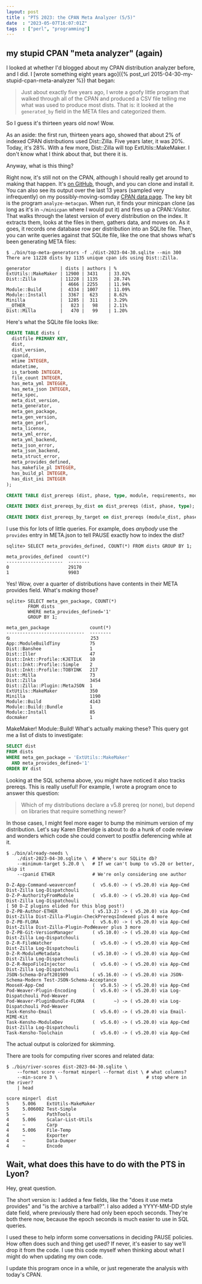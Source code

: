 ```yaml
---
layout: post
title : "PTS 2023: the CPAN Meta Analyzer (5/5)"
date  : "2023-05-07T16:07:01Z"
tags  : ["perl", "programming"]
---
```


##  my stupid CPAN "meta analyzer" (again)

I looked at whether I'd blogged about my CPAN distribution analyzer before, and
I did.  I [wrote something eight years ago]({% post_url
2015-04-30-my-stupid-cpan-meta-analyzer %}) that began:

> Just about exactly five years ago, I wrote a goofy little program that walked
> through all of the CPAN and produced a CSV file telling me what was used to
> produce most dists.  That is: it looked at the `generated_by` field in the
> META files and categorized them.

So I guess it's thirteen years old now!  Wow.

As an aside: the first run, thirteen years ago, showed that about 2% of indexed
CPAN distributions used Dist::Zilla.  Five years later, it was 20%.  Today,
it's 28%.  With a few more, Dist::Zilla will top ExtUtils::MakeMaker.  I don't
know what I think about that, but there it is.

Anyway, what is this thing?

Right now, it's still not on the CPAN, although I should really get around to
making that happen.  It's [on GitHub](https://github.com/rjbs/CPAN-Analyzer/),
though, and you can clone and install it.  You can also see its output over the
last 13 years (sampled very infrequently) on my possibly-moving-somday [CPAN
data page](https://semiotic.systems/cpandata/).  The key bit is the program
`analyze-metacpan`.  When run, it finds your minicpan clone (as long as it's in
`~/minicpan` where I would put it) and fires up a CPAN::Visitor.  That walks
through the latest version of every distribution on the index.  It extracts
them, looks at the files in them, gathers data, and moves on.  As it goes, it
records one database row per distribution into an SQLite file.  Then, you can
write queries against that SQLite file, like the one that shows what's been
generating META files:

```
$ ./bin/top-meta-generators -f ./dist-2023-04-30.sqlite --min 300
There are 11228 dists by 1135 unique cpan ids using Dist::Zilla.

generator           | dists | authors | %
ExtUtils::MakeMaker | 12900 | 3431    | 33.02%
Dist::Zilla         | 11228 | 1135    | 28.74%
                    |  4666 | 2255    | 11.94%
Module::Build       |  4334 | 1007    | 11.09%
Module::Install     |  3367 |  623    | 8.62%
Minilla             |  1285 |  311    | 3.29%
__OTHER__           |   823 |   98    | 2.11%
Dist::Milla         |   470 |   99    | 1.20%
```

Here's what the SQLite file looks like:

```sql
CREATE TABLE dists (
  distfile PRIMARY KEY,
  dist,
  dist_version,
  cpanid,
  mtime INTEGER,
  mdatetime,
  is_tarbomb INTEGER,
  file_count INTEGER,
  has_meta_yml INTEGER,
  has_meta_json INTEGER,
  meta_spec,
  meta_dist_version,
  meta_generator,
  meta_gen_package,
  meta_gen_version,
  meta_gen_perl,
  meta_license,
  meta_yml_error,
  meta_yml_backend,
  meta_json_error,
  meta_json_backend,
  meta_struct_error,
  meta_provides_defined,
  has_makefile_pl INTEGER,
  has_build_pl INTEGER,
  has_dist_ini INTEGER
);

CREATE TABLE dist_prereqs (dist, phase, type, module, requirements, module_dist);

CREATE INDEX dist_prereqs_by_dist on dist_prereqs (dist, phase, type);

CREATE INDEX dist_prereqs_by_target on dist_prereqs (module_dist, phase, type);
```

I use this for lots of little queries.  For example, does *anybody* use the
`provides` entry in META.json to tell PAUSE exactly how to index the dist?

```
sqlite> SELECT meta_provides_defined, COUNT(*) FROM dists GROUP BY 1;

meta_provides_defined  count(*)
---------------------  --------
0                      29170
1                      9903
```

Yes!  Wow, over a quarter of distributions have contents in their META provides
field.  What's *making* those?

```
sqlite> SELECT meta_gen_package, COUNT(*)
        FROM dists
        WHERE meta_provides_defined='1'
        GROUP BY 1;

meta_gen_package               count(*)
-----------------------------  --------
⦰                              253
App::ModuleBuildTiny           75
Dist::Banshee                  1
Dist::Iller                    47
Dist::Inkt::Profile::KJETILK   10
Dist::Inkt::Profile::Simple    2
Dist::Inkt::Profile::TOBYINK   217
Dist::Milla                    73
Dist::Zilla                    3454
Dist::Zilla::Plugin::MetaJSON  1
ExtUtils::MakeMaker            350
Minilla                        1190
Module::Build                  4143
Module::Build::Bundle          1
Module::Install                85
docmaker                       1
```

MakeMaker!  Module::Build!  What's actually making these?  This query got me a
list of dists to investigate:

```sql
SELECT dist
FROM dists
WHERE meta_gen_package = 'ExtUtils::MakeMaker'
  AND meta_provides_defined='1'
ORDER BY dist
```

Looking at the SQL schema above, you might have noticed it also tracks prereqs.
This is really useful!  For example, I wrote a program once to answer this
question:

> Which of my distributions declare a v5.8 prereq (or none), but depend on
> libraries that require something newer?

In those cases, I might feel more eager to bump the minimum version of my
distribution.  Let's say Karen Etheridge is about to do a hunk of code review
and wonders which code she could convert to postfix deferencing while at it.

```
$ ./bin/already-needs \
    ./dist-2023-04-30.sqlite \  # Where's our SQLite db?
    --minimum-target 5.20.0 \   # If we can't bump to v5.20 or better, skip it
    --cpanid ETHER              # We're only considering one author

D-Z-App-Command-weaverconf      (  v5.6.0) -> ( v5.20.0) via App-Cmd Dist-Zilla Log-Dispatchouli
D-Z-P-AuthorityFromModule       (  v5.8.0) -> ( v5.20.0) via App-Cmd Dist-Zilla Log-Dispatchouli
[ 50 D-Z plugins elided for this blog post!)
D-Z-PB-Author-ETHER             ( v5.13.2) -> ( v5.20.0) via App-Cmd Dist-Zilla Dist-Zilla-Plugin-CheckPrereqsIndexed plus 4 more
D-Z-PB-FLORA                    (  v5.6.0) -> ( v5.20.0) via App-Cmd Dist-Zilla Dist-Zilla-Plugin-PodWeaver plus 3 more
D-Z-PB-Git-VersionManager       ( v5.10.0) -> ( v5.20.0) via App-Cmd Dist-Zilla Log-Dispatchouli
D-Z-R-FileWatcher               (  v5.6.0) -> ( v5.20.0) via App-Cmd Dist-Zilla Log-Dispatchouli
D-Z-R-ModuleMetadata            ( v5.10.0) -> ( v5.20.0) via App-Cmd Dist-Zilla Log-Dispatchouli
D-Z-R-RepoFileInjector          (  v5.6.0) -> ( v5.20.0) via App-Cmd Dist-Zilla Log-Dispatchouli
JSON-Schema-Draft201909         ( v5.16.0) -> ( v5.20.0) via JSON-Schema-Modern Test-JSON-Schema-Acceptance
MooseX-App-Cmd                  (  v5.8.5) -> ( v5.20.0) via App-Cmd
Pod-Weaver-Plugin-Encoding      (  v5.6.0) -> ( v5.20.0) via Log-Dispatchouli Pod-Weaver
Pod-Weaver-PluginBundle-FLORA   (       ~) -> ( v5.20.0) via Log-Dispatchouli Pod-Weaver
Task-Kensho-Email               (  v5.6.0) -> ( v5.20.0) via Email-MIME-Kit
Task-Kensho-ModuleDev           (  v5.6.0) -> ( v5.20.0) via App-Cmd Dist-Zilla Log-Dispatchouli
Task-Kensho-Toolchain           (  v5.6.0) -> ( v5.20.0) via App-Cmd
```

The actual output is colorized for skimming.

There are tools for computing river scores and related data:

```
$ ./bin/river-scores dist-2023-04-30.sqlite \
    --format score --format minperl --format dist \ # what columns?
    --min-score 3 \                                 # stop where in the river?
    | head

score minperl  dist
5     5.006    ExtUtils-MakeMaker
5     5.006002 Test-Simple
5     ~        PathTools
4     5.006    Scalar-List-Utils
4     ~        Carp
4     5.006    File-Temp
4     ~        Exporter
4     ~        Data-Dumper
4     ~        Encode
```

## Wait, what does this have to do with the PTS in Lyon?

Hey, great question.

The short version is:  I added a few fields, like the "does it use meta
provides" and "is the archive a tarball?".  I also added a YYYY-MM-DD style
date field, where previously there had only been epoch seconds.  They're both
there now, because the epoch seconds is much easier to use in SQL queries.

I used these to help inform some conversations in deciding PAUSE policies.  How
often does such and thing get used?  If never, it's easier to say we'll drop it
from the code.  I use this code myself when thinking about what I might do when
updating my own code.

I update this program once in a while, or just regenerate the analysis with
today's CPAN.

